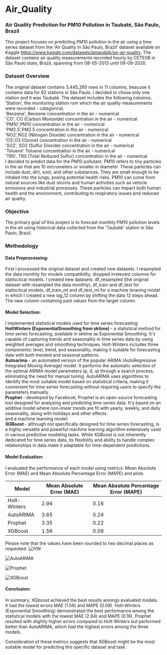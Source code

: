 # Air_Quality
### Air Quality Prediction for PM10 Pollution in Taubaté, São Paulo, Brazil
This project focuses on predicting PM10 pollution in the air using a time series dataset from the 'Air Quality in São Paulo, Brazil' dataset available on Kaggle https://www.kaggle.com/datasets/amandalk/sp-air-quality. The dataset contains air quality measurements recorded hourly by CETESB in São Paulo state, Brazil, spanning from 08-05-2013 until 09-09-2020.
### Dataset Overview
The original dataset contains 3,445,260 rows in 11 columns, beacuse it contains data for 62 stations in São Paulo. I decided to chose only one station and it was Taubaté.
The dataset includes the following columns:<br>
'Station', the monitoring station rom which the air quality measurements were recorded - categorical, <br>
'Benzene', Benzene concentration in the air - numerical <br>
'CO', CO (Carbon Monoxide) concentration in the air - numerical <br>
'PM10',PM10 concentration in the air - numerical <br>
'PM2.5',PM2.5 concentration in the air - numerical <br>
'NO2',NO2 (Nitrogen Dioxide) concentration in the air - numerical <br>
'O3',O3 (Ozone) concentration in the air - numerical <br>
'SO2', SO2 (Sulfur Dioxide) concentration in the air - numerical <br>
'Toluene' Toluene concentration in the air - numerical  <br>
'TRS'. TRS (Total Reduced Sulfur) concentration in the air - numerical <br>
 I decided to predict data for the PM10 pollutant. PM10 refers to tiny particles in the air that are 10 micrometers or smaller in diameter. These particles can include dust, dirt, soot, and other substances. They are small enough to be inhaled into the lungs, posing potential health risks. PM10 can come from natural sources like dust storms and human activities such as vehicle emissions and industrial processes. These particles can impact both human health and the environment, contributing to respiratory issues and reduced air quality.
### Objective
The primary goal of this project is to forecast monthly PM10 pollution levels in the air using historical data collected from the 'Taubaté' station in São Paulo, Brazil.
### Methodology
#### Data Preprocessing: 
First I processed the original dataset and created new datasets. I resampled the data monthly for models compatibility, dropped irrelevant columns for statisctical models. I created new datasets: df_resampled (the original dataset with resampled the data monthly), df_train and df_test for statisctical models, df_train_ml and df_test_ml for a machine leraning model in which I created a new lag_12 column by shifting the data 12 steps ahead. The new column containing past values from the target column. <br>
#### Model Selection:<br>
I implemented statistical models used for time series forecasting:<br>
<b> HoltWinters (ExponentialSmoothing from sktime) </b> - a statistical method for time series forecasting, available in sktime as Exponential Smoothing. It's capable of capturing trends and seasonality in time series data by using weighted averages and smoothing techniques. Holt-Winters includes three components: level, trend, and seasonality, making it suitable for forecasting data with both trended and seasonal patterns.<br>
<b> Autoarima </b> - an automated version of the popular ARIMA (AutoRegressive Integrated Moving Average) model. It performs the automatic selection of the optimal ARIMA model parameters (p, d, q) through a search process, eliminating the need for manual tuning. AutoARIMA uses algorithms to identify the most suitable model based on statistical criteria, making it convenient for time series forecasting without requiring users to specify the parameters manually.
 <br>
<b> Prophet </b> - developed by Facebook, Prophet is an open-source forecasting tool designed for analyzing and predicting time series data. It's based on an additive model where non-linear trends are fit with yearly, weekly, and daily seasonality, along with holidays and other effects.<br>
and a machine learning model:<br>
<b> XGBoost </b> - although not specifically designed for time series forecasting, is a highly versatile and powerful machine learning algorithm extensively used in various predictive modeling tasks. While XGBoost is not inherently dedicated for time series data, its flexibility and ability to handle complex relationships in data make it adaptable for time-dependent predictions.<br>
#### Model Evaluation: 
I evaluated the performance of each model using metrics: Mean Absolute Error (MAE) and Mean Absolute Percentage Error (MAPE) and plots.

| Model          | Mean Absolute Error (MAE) | Mean Absolute Percentage Error (MAPE) |
|----------------|---------------------------|---------------------------------------|
| Holt-Winters   | 2.94                      | 0.16                                  |
| AutoARIMA      | 3.65                      | 0.24                                  |
| Prophet        | 3.35                      | 0.22                                  |
| XGBoost        | 1.56                      | 0.09                                  |

Please note that the values have been rounded to two decimal places as requested.
![HW](https://github.com/sylwiaSekula/Air_Quality/assets/110921660/0dcaf1e3-dadc-48fd-a6c9-1541b4e74e89)

![AutoARIMA](https://github.com/sylwiaSekula/Air_Quality/assets/110921660/2d9eae18-7e8d-432d-893c-431ba5a06f55)

![Prophet](https://github.com/sylwiaSekula/Air_Quality/assets/110921660/9580b5bc-5d02-4c15-9890-7620284f9786)

![XGBoost](https://github.com/sylwiaSekula/Air_Quality/assets/110921660/4d5e60a4-d33f-4ea6-834d-f187ee0e8802)

#### Conclusion:<br>
In summary,
XGboost achieved the best results amongs evaluated models. It had the lowest errors MAE (1.56) and MAPE (0.09).
Holt-Winters (Exponential Smoothing) demonstrated the best performance among the statistical models with the lowest MAE (2.94) and MAPE (0.16).
Prophet resulted with slightly higher errors compared to Holt-Winters but performed better than AutoARIMA, which had the highest errors among the three models.

Consideration of these metrics suggests that XGBoost might be the most suitable model for predicting this specific dataset and task. 


